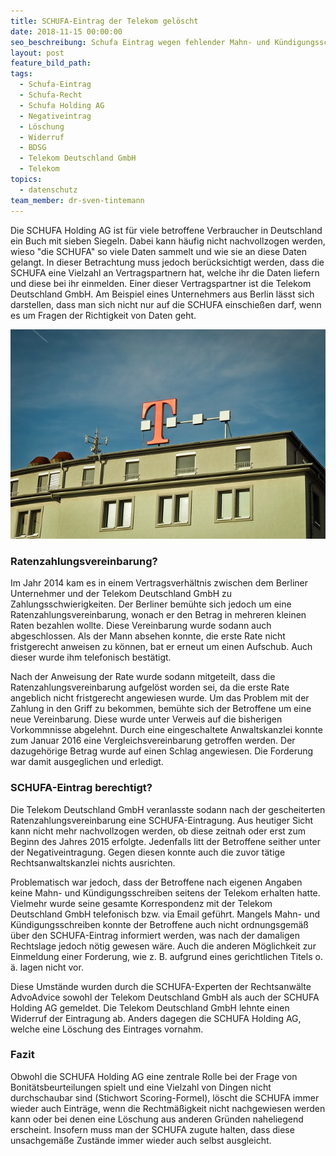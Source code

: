 ```yaml
---
title: SCHUFA-Eintrag der Telekom gelöscht
date: 2018-11-15 00:00:00
seo_beschreibung: Schufa Eintrag wegen fehlender Mahn- und Kündigungsschreiben unrechtmäßig
layout: post
feature_bild_path:
tags:
  - Schufa-Eintrag
  - Schufa-Recht
  - Schufa Holding AG
  - Negativeintrag
  - Löschung
  - Widerruf
  - BDSG
  - Telekom Deutschland GmbH
  - Telekom
topics:
  - datenschutz
team_member: dr-sven-tintemann
---
```


Die SCHUFA Holding AG ist f&uuml;r viele betroffene Verbraucher in Deutschland ein Buch mit sieben Siegeln. Dabei kann h&auml;ufig nicht nachvollzogen werden, wieso "die SCHUFA" so viele Daten sammelt und wie sie an diese Daten gelangt. In dieser Betrachtung muss jedoch ber&uuml;cksichtigt werden, dass die SCHUFA eine Vielzahl an Vertragspartnern hat, welche ihr die Daten liefern und diese bei ihr einmelden. Einer dieser Vertragspartner ist die Telekom Deutschland GmbH. Am Beispiel eines Unternehmers aus Berlin l&auml;sst sich darstellen, dass man sich nicht nur auf die SCHUFA einschie&szlig;en darf, wenn es um Fragen der Richtigkeit von Daten geht.

![](/uploads/architecture-2074966-640.jpg)

### Ratenzahlungsvereinbarung?

Im Jahr 2014 kam es in einem Vertragsverh&auml;ltnis zwischen dem Berliner Unternehmer und der Telekom Deutschland GmbH zu Zahlungsschwierigkeiten. Der Berliner bem&uuml;hte sich jedoch um eine Ratenzahlungsvereinbarung, wonach er den Betrag in mehreren kleinen Raten bezahlen wollte. Diese Vereinbarung wurde sodann auch abgeschlossen. Als der Mann absehen konnte, die erste Rate nicht fristgerecht anweisen zu k&ouml;nnen, bat er erneut um einen Aufschub. Auch dieser wurde ihm telefonisch best&auml;tigt.

Nach der Anweisung der Rate wurde sodann mitgeteilt, dass die Ratenzahlungsvereinbarung aufgel&ouml;st worden sei, da die erste Rate angeblich nicht fristgerecht angewiesen wurde. Um das Problem mit der Zahlung in den Griff zu bekommen, bem&uuml;hte sich der Betroffene um eine neue Vereinbarung. Diese wurde unter Verweis auf die bisherigen Vorkommnisse abgelehnt. Durch eine eingeschaltete Anwaltskanzlei konnte zum Januar 2016 eine Vergleichsvereinbarung getroffen werden. Der dazugeh&ouml;rige Betrag wurde auf einen Schlag angewiesen. Die Forderung war damit ausgeglichen und erledigt.

### SCHUFA-Eintrag berechtigt?

Die Telekom Deutschland GmbH veranlasste sodann nach der gescheiterten Ratenzahlungsvereinbarung eine SCHUFA-Eintragung. Aus heutiger Sicht kann nicht mehr nachvollzogen werden, ob diese zeitnah oder erst zum Beginn des Jahres 2015 erfolgte. Jedenfalls litt der Betroffene seither unter der Negativeintragung. Gegen diesen konnte auch die zuvor t&auml;tige Rechtsanwaltskanzlei nichts ausrichten.

Problematisch war jedoch, dass der Betroffene nach eigenen Angaben keine Mahn- und K&uuml;ndigungsschreiben seitens der Telekom erhalten hatte. Vielmehr wurde seine gesamte Korrespondenz mit der Telekom Deutschland GmbH telefonisch bzw. via Email gef&uuml;hrt. Mangels Mahn- und K&uuml;ndigungsschreiben konnte der Betroffene auch nicht ordnungsgem&auml;&szlig; &uuml;ber den SCHUFA-Eintrag informiert werden, was nach der damaligen Rechtslage jedoch n&ouml;tig gewesen w&auml;re. Auch die anderen M&ouml;glichkeit zur Einmeldung einer Forderung, wie z. B. aufgrund eines gerichtlichen Titels o. &auml;. lagen nicht vor.

Diese Umst&auml;nde wurden durch die SCHUFA-Experten der Rechtsanw&auml;lte AdvoAdvice sowohl der Telekom Deutschland GmbH als auch der SCHUFA Holding AG gemeldet. Die Telekom Deutschland GmbH lehnte einen Widerruf der Eintragung ab. Anders dagegen die SCHUFA Holding AG, welche eine L&ouml;schung des Eintrages vornahm.&nbsp;

### Fazit

Obwohl die SCHUFA Holding AG eine zentrale Rolle bei der Frage von Bonit&auml;tsbeurteilungen spielt und eine Vielzahl von Dingen nicht durchschaubar sind (Stichwort Scoring-Formel), l&ouml;scht die SCHUFA immer wieder auch Eintr&auml;ge, wenn die Rechtm&auml;&szlig;igkeit nicht nachgewiesen werden kann oder bei denen eine L&ouml;schung aus anderen Gr&uuml;nden naheliegend erscheint. Insofern muss man der SCHUFA zugute halten, dass diese unsachgem&auml;&szlig;e Zust&auml;nde immer wieder auch selbst ausgleicht.

&nbsp;
